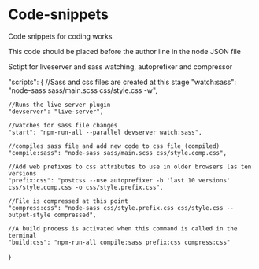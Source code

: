 # Code-snippets
Code snippets for coding works

This code should be placed before the author line in the node JSON file


Sctipt for liveserver and sass watching, autoprefixer and compressor

"scripts": {
    //Sass and css files are created at this stage
    "watch:sass": "node-sass sass/main.scss css/style.css -w",
    
    //Runs the live server plugin
    "devserver": "live-server",
    
    //watches for sass file changes
    "start": "npm-run-all --parallel devserver watch:sass",
    
    //compiles sass file and add new code to css file (compiled)
    "compile:sass": "node-sass sass/main.scss css/style.comp.css",
    
    //Add web prefixes to css attributes to use in older browsers las ten versions
    "prefix:css": "postcss --use autoprefixer -b 'last 10 versions' css/style.comp.css -o css/style.prefix.css",
    
    //File is compressed at this point
    "compress:css": "node-sass css/style.prefix.css css/style.css --output-style compressed",
    
    //A build process is activated when this command is called in the terminal
    "build:css": "npm-run-all compile:sass prefix:css compress:css"
  }
